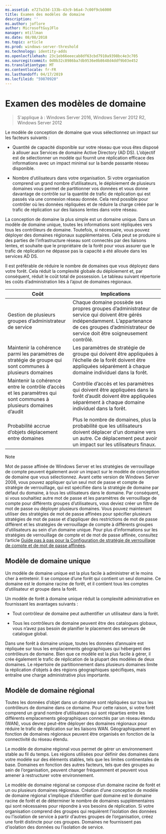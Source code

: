 ```yaml
---
ms.assetid: e727a33d-133b-43c9-b6a4-7c00f9cb6000
title: Examen des modèles de domaine
description: ''
ms.author: joflore
author: MicrosoftGuyJFlo
manager: mtillman
ms.date: 08/08/2018
ms.topic: article
ms.prod: windows-server-threshold
ms.technology: identity-adds
ms.openlocfilehash: 23c1eb66eeecab8df63cbd7910a9398bc4e3c705
ms.sourcegitcommit: 0d0b32c8986ba7db9536e0b8648d4ddf9b03e452
ms.translationtype: MT
ms.contentlocale: fr-FR
ms.lasthandoff: 04/17/2019
ms.locfileid: "59870920"
---
```

# <a name="reviewing-the-domain-models"></a>Examen des modèles de domaine

>S'applique à : Windows Server 2016, Windows Server 2012 R2, Windows Server 2012

Le modèle de conception de domaine que vous sélectionnez un impact sur les facteurs suivants :  
  
- Quantité de capacité disponible sur votre réseau que vous êtes disposé à allouer aux Services de domaine Active Directory (AD DS). L’objectif est de sélectionner un modèle qui fournit une réplication efficace des informations avec un impact minimal sur la bande passante réseau disponible.  

- Nombre d’utilisateurs dans votre organisation. Si votre organisation comprend un grand nombre d’utilisateurs, le déploiement de plusieurs domaines vous permet de partitionner vos données et vous donne davantage de contrôle sur la quantité de trafic de réplication qui est passés via une connexion réseau donnée. Cela rend possible pour contrôler où les données répliquées et de réduire la charge créée par le trafic de réplication sur des liaisons lentes dans votre réseau.  

La conception de domaine la plus simple est un domaine unique. Dans un modèle de domaine unique, toutes les informations sont répliquées vers tous les contrôleurs de domaine. Toutefois, si nécessaire, vous pouvez déployer des domaines régionaux supplémentaires. Cela peut se produire si des parties de l’infrastructure réseau sont connectés par des liaisons lentes, et souhaite que le propriétaire de la forêt pour vous assurer que le trafic de réplication ne dépasse pas la capacité a été allouée dans les services AD DS.  

Il est préférable de réduire le nombre de domaines que vous déployez dans votre forêt. Cela réduit la complexité globale du déploiement et, par conséquent, réduit le coût total de possession. Le tableau suivant répertorie les coûts d’administration liés à l’ajout de domaines régionaux.  

|Coût|Implications|  
|--------|----------------|  
|Gestion de plusieurs groupes d’administrateur de service|Chaque domaine possède ses propres groupes d’administrateur de service qui doivent être gérés indépendamment. L’appartenance de ces groupes d’administrateur de service doit être soigneusement contrôlé.|  
|Maintenir la cohérence parmi les paramètres de stratégie de groupe qui sont communes à plusieurs domaines|Les paramètres de stratégie de groupe qui doivent être appliquées à l’échelle de la forêt doivent être appliquées séparément à chaque domaine individuel dans la forêt.|  
|Maintenir la cohérence entre le contrôle d’accès et les paramètres qui sont communes à plusieurs domaines d’audit|Contrôle d’accès et les paramètres qui doivent être appliquées dans la forêt d’audit doivent être appliquées séparément à chaque domaine individuel dans la forêt.|  
|Probabilité accrue d’objets déplacement entre domaines|Plus le nombre de domaines, plus la probabilité que les utilisateurs doivent déplacer d’un domaine vers un autre. Ce déplacement peut avoir un impact sur les utilisateurs finaux.|  

> [!NOTE]  
> Mot de passe affinée de Windows Server et les stratégies de verrouillage de compte peuvent également avoir un impact sur le modèle de conception de domaine que vous sélectionnez. Avant cette version de Windows Server 2008, vous pouvez appliquer qu’un seul mot de passe et compte de stratégie de verrouillage, qui est spécifiée dans la stratégie de domaine par défaut du domaine, à tous les utilisateurs dans le domaine. Par conséquent, si vous souhaitiez autre mot de passe et les paramètres de verrouillage de compte pour différents groupes d’utilisateurs, vous deviez créer un filtre de mot de passe ou déployer plusieurs domaines. Vous pouvez maintenant utiliser des stratégies de mot de passe affinées pour spécifier plusieurs stratégies de mot de passe et d’appliquer des restrictions de mot de passe différent et les stratégies de verrouillage de compte à différents groupes d’utilisateurs au sein d’un domaine unique. Pour plus d’informations sur les stratégies de verrouillage de compte et de mot de passe affinée, consultez l’article [Guide pas à pas pour la Configuration de stratégie de verrouillage de compte et de mot de passe affinées](https://go.microsoft.com/fwlink/?LinkID=91477).  

## <a name="single-domain-model"></a>Modèle de domaine unique

Un modèle de domaine unique est la plus facile à administrer et le moins cher à entretenir. Il se compose d’une forêt qui contient un seul domaine. Ce domaine est le domaine racine de forêt, et il contient tous les comptes d’utilisateur et groupe dans la forêt.  

Un modèle de forêt à domaine unique réduit la complexité administrative en fournissant les avantages suivants :  

- Tout contrôleur de domaine peut authentifier un utilisateur dans la forêt.  

- Tous les contrôleurs de domaine peuvent être des catalogues globaux, vous n’avez pas besoin de planifier le placement des serveurs de catalogue global.  
  
Dans une forêt à domaine unique, toutes les données d’annuaire est répliquée sur tous les emplacements géographiques qui hébergent des contrôleurs de domaine. Bien que ce modèle est la plus facile à gérer, il crée également le trafic de réplication de la plupart des modèles de deux domaines. Le répertoire de partitionnement dans plusieurs domaines limite la réplication d’objets à des régions géographiques spécifiques, mais entraîne une charge administrative plus importante.  
  
## <a name="regional-domain-model"></a>Modèle de domaine régional

Toutes les données d’objet dans un domaine sont répliquées sur tous les contrôleurs de domaine dans ce domaine. Pour cette raison, si votre forêt comprend un grand nombre d’utilisateurs qui sont réparties entre les différents emplacements géographiques connectés par un réseau étendu (WAN), vous devrez peut-être déployer des domaines régionaux pour réduire le trafic de réplication sur les liaisons WAN. Géographiquement en fonction de domaines régionaux peuvent être organisés en fonction de la connectivité du réseau étendu.  
  
Le modèle de domaine régional vous permet de gérer un environnement stable au fil du temps. Les régions utilisées pour définir des domaines dans votre modèle sur des éléments stables, tels que les limites continentales de base. Domaines en fonction des autres facteurs, tels que des groupes au sein de l’organisation, peuvent changer fréquemment et peuvent vous amener à restructurer votre environnement.  
  
Le modèle de domaine régional se compose d’un domaine racine de forêt et un ou plusieurs domaines régionaux. Création d’une conception de modèle de domaine régional s’implique d’identifier quel domaine est le domaine racine de forêt et de déterminer le nombre de domaines supplémentaires qui sont nécessaires pour répondre à vos besoins de réplication. Si votre organisation comprend des groupes qui requièrent l’isolation des données ou l’isolation de service à partir d’autres groupes de l’organisation, créez une forêt distincte pour ces groupes. Domaines ne fournissent pas d’isolation des données ou l’isolation de service.  

